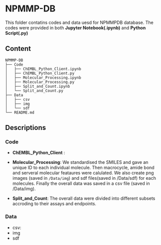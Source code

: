 # NPMMP-DB

This folder contatins codes and data uesd for NPMMPDB database. 
The codes were provided in both **Jupyter Notebook(.ipynb)** and **Python Script(.py)**

## Content
```
NPMMP-DB
├── Code
│   ├── ChEMBL_Python_Client.ipynb
│   ├── ChEMBL_Python_Client.py
│   ├── Molecular_Processing.ipynb
│   ├── Molecular_Processing.py
│   ├── Split_and_Count.ipynb
│   └── Split_and_Count.py
├── Data
│   ├── csv
│   ├── img
│   └── sdf
└── README.md
```

## Descriptions

### Code

- **ChEMBL_Python_Client** :
  
- **Molecular_Processing**: We standardised the SMILES and gave an unique ID to each individual molecule. Then macrocycle, amide bond and serveral molecular feataures were calulated. We also create png images (saved in `/Data/img`) and sdf files(saved in /Data/sdf) for each molecules. Finally the overall data was saved in a csv file (saved in /Data/img).
  
- **Split_and_Count**: The overall data were divided into different subsets accroding to their assays and endpoints. 

### Data

- csv:
- img
- sdf

